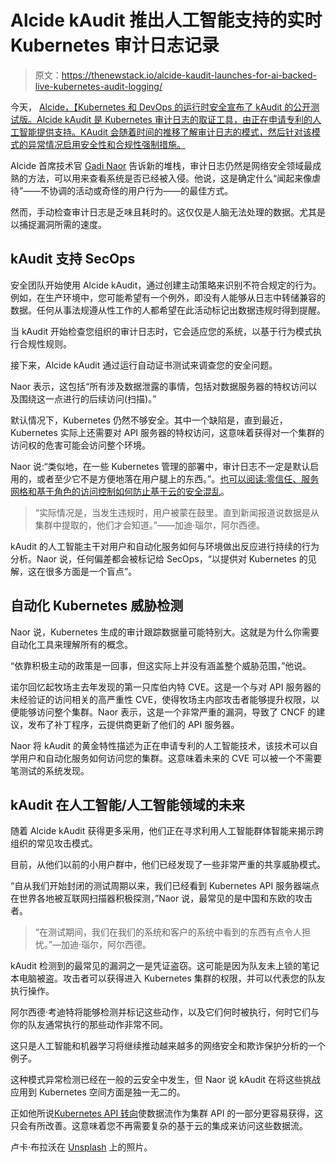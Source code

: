 # Alcide kAudit 推出人工智能支持的实时 Kubernetes 审计日志记录

> 原文：<https://thenewstack.io/alcide-kaudit-launches-for-ai-backed-live-kubernetes-audit-logging/>

今天， [Alcide，【Kubernetes 和 DevOps 的运行时安全宣布了 kAudit 的公开测试版。Alcide kAudit 是 Kubernetes 审计日志的取证工具，由正在申请专利的人工智能提供支持。KAudit 会随着时间的推移了解审计日志的模式，然后针对该模式的异常情况启用安全性和合规性强制措施。](https://www.alcide.io/)

Alcide 首席技术官 [Gadi Naor](https://www.linkedin.com/in/gadinaor/) 告诉新的堆栈，审计日志仍然是网络安全领域最成熟的方法，可以用来查看系统是否已经被入侵。他说，这是确定什么“闻起来像虐待”——不协调的活动或奇怪的用户行为——的最佳方式。

然而，手动检查审计日志是乏味且耗时的。这仅仅是人脑无法处理的数据。尤其是以捕捉漏洞所需的速度。

## kAudit 支持 SecOps

安全团队开始使用 Alcide kAudit，通过创建主动策略来识别不符合规定的行为。例如，在生产环境中，您可能希望有一个例外，即没有人能够从日志中转储兼容的数据。任何从事法规遵从性工作的人都希望在此活动标记出数据违规时得到提醒。

当 kAudit 开始检查您组织的审计日志时，它会适应您的系统，以基于行为模式执行合规性规则。

接下来，Alcide kAudit 通过运行自动证书测试来调查您的安全问题。

Naor 表示，这包括“所有涉及数据泄露的事情，包括对数据服务器的特权访问以及围绕这一点进行的后续访问(扫描)。”

默认情况下，Kubernetes 仍然不够安全。其中一个缺陷是，直到最近，Kubernetes 实际上还需要对 API 服务器的特权访问，这意味着获得对一个集群的访问权的危害可能会访问整个环境。

Naor 说:“类似地，在一些 Kubernetes 管理的部署中，审计日志不一定是默认启用的，或者至少它不是方便地落在用户腿上的东西。”。[也可以阅读:零信任、服务网格和基于角色的访问控制如何防止基于云的安全混乱](https://thenewstack.io/how-zero-trust-service-meshes-and-role-based-access-control-can-prevent-a-cloud-based-security-mess/)。

> “实际情况是，当发生违规时，用户被蒙在鼓里。直到新闻报道说数据是从集群中提取的，他们才会知道。”——加迪·瑙尔，阿尔西德。

kAudit 的人工智能主干对用户和自动化服务如何与环境做出反应进行持续的行为分析。Naor 说，任何偏差都会被标记给 SecOps，“以提供对 Kubernetes 的见解，这在很多方面是一个盲点”。

## 自动化 Kubernetes 威胁检测

Naor 说，Kubernetes 生成的审计跟踪数据量可能特别大。这就是为什么你需要自动化工具来理解所有的概念。

“依靠积极主动的政策是一回事，但这实际上并没有涵盖整个威胁范围，”他说。

诺尔回忆起牧场主去年发现的第一只库伯内特 CVE。这是一个与对 API 服务器的未经验证的访问相关的高严重性 CVE，使得牧场主内部攻击者能够提升权限，以便能够访问整个集群。Naor 表示，这是一个非常严重的漏洞，导致了 CNCF 的建议，发布了补丁程序，云提供商更新了他们的 API 服务器。

Naor 将 kAudit 的黄金特性描述为正在申请专利的人工智能技术，该技术可以自学用户和自动化服务如何访问您的集群。这意味着未来的 CVE 可以被一个不需要笔测试的系统发现。

## kAudit 在人工智能/人工智能领域的未来

随着 Alcide kAudit 获得更多采用，他们正在寻求利用人工智能群体智能来揭示跨组织的常见攻击模式。

目前，从他们以前的小用户群中，他们已经发现了一些非常严重的共享威胁模式。

“自从我们开始封闭的测试周期以来，我们已经看到 Kubernetes API 服务器端点在世界各地被互联网扫描器积极探测，”Naor 说，最常见的是中国和东欧的攻击者。

> “在测试期间，我们在我们的系统和客户的系统中看到的东西有点令人担忧。”—加迪·瑙尔，阿尔西德。

kAudit 检测到的最常见的漏洞之一是凭证盗窃。这可能是因为队友未上锁的笔记本电脑被盗。攻击者可以获得进入 Kubernetes 集群的权限，并可以代表您的队友执行操作。

阿尔西德·考迪特将能够检测并标记这些动作，以及它们何时被执行，何时它们与你的队友通常执行的那些动作非常不同。

这只是人工智能和机器学习将继续推动越来越多的网络安全和欺诈保护分析的一个例子。

这种模式异常检测已经在一般的云安全中发生，但 Naor 说 kAudit 在将这些挑战应用到 Kubernetes 空间方面是独一无二的。

正如他所说[Kubernetes API 转向](https://www.twistlock.com/2019/03/14/kubernetes-auditsink-real-time-k8s-audits-forensics/)使数据流作为集群 API 的一部分更容易获得，这只会有所改善。这意味着您不再需要复杂的基于云的集成来访问这些数据流。

卢卡·布拉沃在 [Unsplash](https://unsplash.com/s/photos/mountains?utm_source=unsplash&utm_medium=referral&utm_content=creditCopyText) 上的照片。

<svg xmlns:xlink="http://www.w3.org/1999/xlink" viewBox="0 0 68 31" version="1.1"><title>Group</title> <desc>Created with Sketch.</desc></svg>